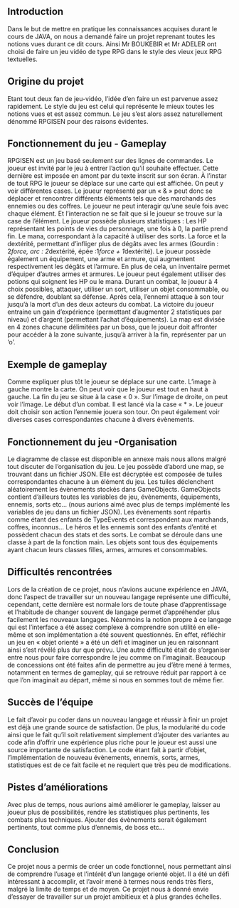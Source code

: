 ## Introduction
Dans le but de mettre en pratique les connaissances acquises durant le cours de JAVA, on 
nous a demandé faire un projet reprenant toutes les notions vues durant ce dit cours. Ainsi 
Mr BOUKEBIR et Mr ADELER ont choisi de faire un jeu vidéo de type RPG dans le style des 
vieux jeux RPG textuelles.

## Origine du projet
Etant tout deux fan de jeu-vidéo, l’idée d’en faire un est parvenue assez rapidement. Le style 
du jeu est celui qui représente le mieux toutes les notions vues et est assez commun. Le jeu 
s’est alors assez naturellement dénommé RPGISEN pour des raisons évidentes. 

## Fonctionnement du jeu - Gameplay
RPGISEN est un jeu basé seulement sur des lignes de commandes. Le joueur est invité par 
le jeu à entrer l’action qu’il souhaite effectuer. Cette dernière est imposée en amont par du 
texte inscrit sur son écran.
À l’instar de tout RPG le joueur se déplace sur une carte qui est affichée. On peut y voir 
différentes cases. Le joueur représenté par un « & » peut donc se déplacer et rencontrer 
différents éléments tels que des marchands des ennemies ou des coffres. 
Le joueur ne peut interagir qu’une seule fois avec chaque élément. Et l’interaction ne se fait 
que si le joueur se trouve sur la case de l’élément.
Le joueur possède plusieurs statistiques : Les HP représentant les points de vies du 
personnage, une fois à 0, la partie prend fin. Le mana, correspondant à la capacité à utiliser 
des sorts. La force et la dextérité, permettant d’infliger plus de dégâts avec les armes 
(Gourdin : 2*force, arc : 2*dextérité, épée :1*force + 1*dextérité). Le joueur possède 
également un équipement, une arme et armure, qui augmentent respectivement les dégâts 
et l’armure. En plus de cela, un inventaire permet d’équiper d’autres armes et armures. Le 
joueur peut également utiliser des potions qui soignent les HP ou le mana.
Durant un combat, le joueur à 4 choix possibles, attaquer, utiliser un sort, utiliser un objet 
consommable, ou se défendre, doublant sa défense. Après cela, l’ennemi attaque à son tour 
jusqu’à la mort d’un des deux acteurs du combat.
La victoire du joueur entraine un gain d’expérience (permettant d’augmenter 2 statistiques 
par niveau) et d’argent (permettant l’achat d’équipements).
La map est divisée en 4 zones chacune délimitées par un boss, que le joueur doit affronter 
pour accéder à la zone suivante, jusqu’à arriver à la fin, représenter par un ‘o’.

## Exemple de gameplay
Comme expliquer plus tôt le joueur se déplace sur une carte. L’image à gauche
montre la carte. On peut voir que le joueur est tout en haut à gauche. La fin du jeu 
se situe à la case « 0 ».
Sur l’image de droite, on peut voir l’image. Le 
début d’un combat. Il est lancé via la case « * ». Le 
joueur doit choisir son action l’ennemie jouera son 
tour. 
On peut également voir diverses cases 
correspondantes chacune à divers évènements. 

## Fonctionnement du jeu -Organisation
Le diagramme de classe est disponible en annexe mais nous allons malgré tout discuter de 
l’organisation du jeu. Le jeu possède d’abord une map, se trouvant dans un fichier JSON. 
Elle est décryptée est composée de tuiles correspondantes chacune à un élément du jeu.
Les tuiles déclenchent aléatoirement les évènements stockés dans GameObjects. 
GameObjects contient d’ailleurs toutes les variables de jeu, évènements, équipements, 
ennemis, sorts etc… (nous aurions aimé avec plus de temps implémenté les variables de jeu 
dans un fichier JSON). 
Les évènements sont répartis comme étant des enfants de TypeEvents et correspondent aux 
marchands, coffres, inconnus… 
Le héros et les ennemis sont des enfants d’entité et possèdent chacun des stats et des sorts.
Le combat se déroule dans une classe à part de la fonction main.
Les objets sont tous des équipements ayant chacun leurs classes filles, armes, armures et 
consommables.

## Difficultés rencontrées
Lors de la création de ce projet, nous n’avions aucune expérience en JAVA, donc l’aspect de 
travailler sur un nouveau langage représente une difficulté, cependant, cette dernière est 
normale lors de toute phase d’apprentissage et l’habitude de changer souvent de langage 
permet d’appréhender plus facilement les nouveaux langages. 
Néanmoins la notion propre à ce langage qui est l’interface a été assez complexe à 
comprendre son utilité en elle-même et son implémentation a été souvent questionnés. En 
effet, réfléchir un jeu en « objet orienté » a été un défi et imaginer un jeu en raisonnant ainsi 
s’est révélé plus dur que prévu.
Une autre difficulté était de s’organiser entre nous pour faire correspondre le jeu comme on 
l’imaginait. Beaucoup de concessions ont été faites afin de permettre au jeu d’être mené à 
termes, notamment en termes de gameplay, qui se retrouve réduit par rapport à ce que l’on 
imaginait au départ, même si nous en sommes tout de même fier.

## Succès de l’équipe
Le fait d’avoir pu coder dans un nouveau langage et réussir à finir un projet est déjà une 
grande source de satisfaction. 
De plus, la modularité du code ainsi que le fait qu’il soit relativement simplement d’ajouter
des variantes au code afin d’offrir une expérience plus riche pour le joueur est aussi une 
source importante de satisfaction. Le code étant fait à partir d’objet, l’implémentation de 
nouveau évènements, ennemis, sorts, armes, statistiques est de ce fait facile et ne requiert 
que très peu de modifications.

## Pistes d’améliorations
Avec plus de temps, nous aurions aimé améliorer le gameplay, laisser au joueur plus de 
possibilités, rendre les statistiques plus pertinents, les combats plus techniques. Ajouter des 
évènements serait également pertinents, tout comme plus d’ennemis, de boss etc…

## Conclusion
Ce projet nous a permis de créer un code fonctionnel, nous permettant ainsi de comprendre 
l’usage et l’intérêt d’un langage orienté objet. Il a été un défi intéressant à accomplir, et 
l’avoir mené à termes nous rends très fiers, malgré la limite de temps et de moyen. Ce projet 
nous à donné envie d’essayer de travailler sur un projet ambitieux et à plus grandes échelles.
